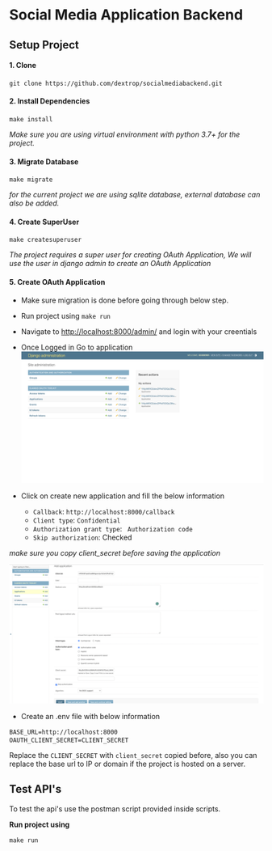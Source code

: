# Social Media Application Backend

## Setup Project

#### 1. Clone

```shell
git clone https://github.com/dextrop/socialmediabackend.git
```

#### 2. Install Dependencies

```shell
make install
```
*Make sure you are using virtual environment with python 3.7+ for the project.*


#### 3. Migrate Database

```shell
make migrate
```

*for the current project we are using sqlite database, external database can also be added.*


#### 4. Create SuperUser

```shell
make createsuperuser
```

*The project requires a super user for creating OAuth Application, We will use the user in django admin to create an OAuth Application*

#### 5. Create OAuth Application

- Make sure migration is done before going through below step.
- Run project using `make run`
- Navigate to [http://localhost:8000/admin/](http://localhost:8000/admin/) and login with your creentials

- Once Logged in Go to application
![admin](images/adminpanel.png)

- Click on create new application and fill the below information
  - `Callback`: `http://localhost:8000/callback`
  - `Client type`: `Confidential`
  - `Authorization grant type`: ` Authorization code`
  - `Skip authorization`: Checked

*make sure you copy client_secret before saving the application*

![admin](images/create_oauth_app.png)

- Create an .env file with below information

```
BASE_URL=http://localhost:8000
OAUTH_CLIENT_SECRET=CLIENT_SECRET
```

Replace the `CLIENT_SECRET` with `client_secret` copied before, also you can replace the base url to IP or domain if the project is hosted on a server.

## Test API's

To test the api's use the postman script provided inside scripts.

**Run project using**
```shell
make run
```


